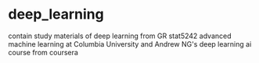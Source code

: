 # deep_learning

contain study materials of deep learning from GR stat5242 advanced machine learning at Columbia University and Andrew NG's deep learning ai course from coursera 

